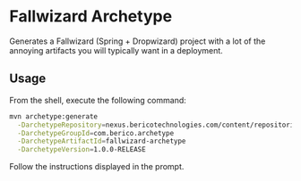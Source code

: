 # Fallwizard Archetype

Generates a Fallwizard (Spring + Dropwizard) project with a lot of the annoying artifacts you will typically want in a deployment.

## Usage

From the shell, execute the following command:

```bash
mvn archetype:generate                                                               \
  -DarchetypeRepository=nexus.bericotechnologies.com/content/repositories/release    \
  -DarchetypeGroupId=com.berico.archetype                                            \
  -DarchetypeArtifactId=fallwizard-archetype                                         \
  -DarchetypeVersion=1.0.0-RELEASE                                                   
```

Follow the instructions displayed in the prompt.
